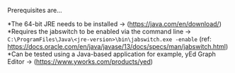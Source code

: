 ﻿Prerequisites are…  

*The 64-bit JRE needs to be installed -> (https://java.com/en/download/)  
*Requires the jabswitch to be enabled via the command line -> `C:\ProgramFiles\Java\<jre-version>\bin\jabswitch.exe -enable` (ref: https://docs.oracle.com/en/java/javase/13/docs/specs/man/jabswitch.html)  
*Can be tested using a Java-based application for example, yEd Graph Editor -> (https://www.yworks.com/products/yed)  